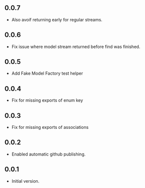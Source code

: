 ## 0.0.7

- Also avoif returning early for regular streams.

## 0.0.6

- Fix issue where model stream returned before find was finished.

## 0.0.5

- Add Fake Model Factory test helper

## 0.0.4

- Fix for missing exports of enum key

## 0.0.3

- Fix for missing exports of associations

## 0.0.2

- Enabled automatic github publishing.

## 0.0.1

- Initial version.
